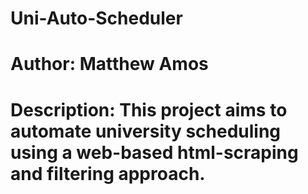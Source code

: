 # Uni-Auto-Scheduler
# Author: Matthew Amos
# Description: This project aims to automate university scheduling using a web-based html-scraping and filtering approach.
